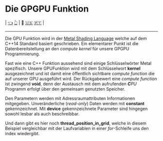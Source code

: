 # Die GPGPU Funktion

|  [👈](../GPUWorkflow/README.de.md) [👆](../README.de.md) | 🫵 [🇺🇸](README.md) [🇵🇹](README.pt.md) |

---

Die GPU Funktion wird in der [Metal Shading Language](https://developer.apple.com/metal/Metal-Shading-Language-Specification.pdf) welche auf dem C++14 Standard basiert geschrieben. Ein elementarer Punkt ist die Datenbereitstellung an den _compute kernel_ für unsere GPGPU Programmierung.

Fast wie eine C++ Funktion aussehend sind einige Schlüsselwörter Metal spezifisch. Unsere GPUFunktion wird mit dem Schlüsselwort **kernel** ausgezeichnet und ist damit eine öffentlich sichtbare _compute function_ die auf unserer GPU ausgeführt wird. Der Rückgabewert eine _compute function_ ist zwingend **void**, denn der Austausch mit dem aufrufenden _**C**PU_ Programm erfolgt über den gemeinsam genutzten Speicher.  

Den Parametern werden mit Adressraumattributen Informationen mitgegeben. Unveränderliche (_read-only_) Daten werden mit **constant** gekennzeichnet. Mit **device** gekennzeichnete Parameter sind hingegen sowohl lesbar als auch beschreibbar.

Und dann gibt es hier noch **thread_position_in_grid**, welche in diesem Beispiel vergleichbar mit der Laufvariablen in einer _for_-Schleife uns den index wiedergibt.
